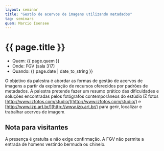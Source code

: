 ```yaml
---
layout: seminar
title: "Gestão de acervos de imagens utilizando metadados" 
tag: seminars
quem: Marcio Isensee 
---
```


# {{ page.title }}

- Quem:  {{ page.quem }}
- Onde:  FGV (sala 317)
- Quando: {{ page.date | date_to_string }}

O objetivo da palestra é abordar as formas de gestão de acervos de
imagens a partir da exploração de recursos oferecidos por padrões de
metadados. A palestra pretende fazer um resumo prático das
dificuldades e soluções encontradas pelos fotógrafos contemporâneos do
estúdio IZ fotos [http://www.izfotos.com/studio/](http://www.izfotos.com/studio/) e
[http://www.izp.art.br/](http://www.izp.art.br/) para gerir, localizar e trabalhar acervos de
imagem.

## Nota para visitantes

A presença é gratuíta e não exige confirmação. A FGV não permite a
entrada de homens vestindo bermuda ou chinelo.
